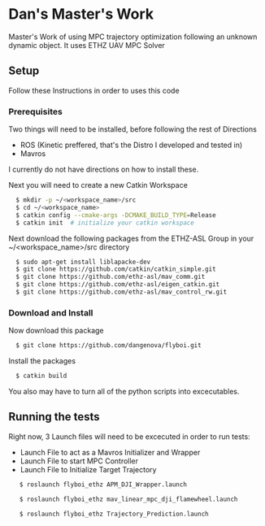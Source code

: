 # Dan's Master's Work

Master's Work of using MPC trajectory optimization following an unknown dynamic object.  It uses ETHZ UAV MPC Solver

## Setup

Follow these Instructions in order to uses this code

### Prerequisites

Two things will need to be installed, before following the rest of Directions
* ROS (Kinetic preffered, that's the Distro I developed and tested in)
* Mavros

I currently do not have directions on how to install these.


Next you will need to create a new Catkin Workspace

```sh
  $ mkdir -p ~/<workspace_name>/src
  $ cd ~/<workspace_name>
  $ catkin config --cmake-args -DCMAKE_BUILD_TYPE=Release
  $ catkin init  # initialize your catkin workspace
```

Next download the following packages from the ETHZ-ASL Group in your ~/<workspace_name>/src directory

```sh
  $ sudo apt-get install liblapacke-dev
  $ git clone https://github.com/catkin/catkin_simple.git
  $ git clone https://github.com/ethz-asl/mav_comm.git
  $ git clone https://github.com/ethz-asl/eigen_catkin.git
  $ git clone https://github.com/ethz-asl/mav_control_rw.git
```

### Download and Install 

Now download this package
```sh
  $ git clone https://github.com/dangenova/flyboi.git
```

Install the packages
```sh
  $ catkin build
```

You also may have to turn all of the python scripts into excecutables.

## Running the tests

Right now, 3 Launch files will need to be excecuted in order to run tests:

* Launch File to act as a Mavros Initializer and Wrapper
* Launch File to start MPC Controller
* Launch File to Initialize Target Trajectory

```sh
   $ roslaunch flyboi_ethz APM_DJI_Wrapper.launch
```

```sh
   $ roslaunch flyboi_ethz mav_linear_mpc_dji_flamewheel.launch
```

```sh
   $ roslaunch flyboi_ethz Trajectory_Prediction.launch
```	




